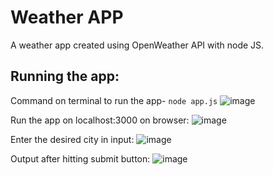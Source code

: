 # Weather APP
A weather app created using OpenWeather API with node JS.

## Running the app:
Command on terminal to run the app-
`node app.js`
![image](https://user-images.githubusercontent.com/97759804/205671759-d7dfded0-ab70-4de9-9989-ca4237550cca.png)

Run the app on localhost:3000 on browser:
![image](https://user-images.githubusercontent.com/97759804/205671268-23bac4e5-0e2c-4e96-9b46-42a8c2196325.png)

Enter the desired city in input:
![image](https://user-images.githubusercontent.com/97759804/205671367-ec1e5501-6aae-42d1-aee9-6f865a53a6ce.png)

Output after hitting submit button:
![image](https://user-images.githubusercontent.com/97759804/205671508-57ee3032-c1f7-4fc5-8122-427fec8c7905.png)

